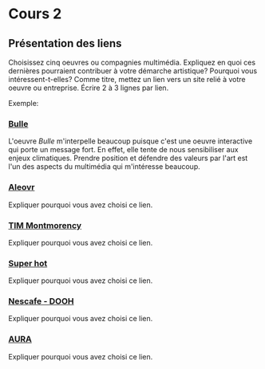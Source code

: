 # Cours 2
## Présentation des liens
Choisissez cinq oeuvres ou compagnies multimédia. Expliquez en quoi ces dernières pourraient contribuer à votre démarche artistique? Pourquoi vous intéressent-t-elles? Comme titre, mettez un lien vers un site relié à votre oeuvre ou entreprise. Écrire 2 à 3 lignes par lien.

Exemple: 
### [Bulle](https://www.onf.ca/interactif/bulle/) 
L'oeuvre *Bulle* m'interpelle beaucoup puisque c'est une oeuvre interactive qui porte un message fort. En effet, elle tente de nous sensibiliser aux enjeux climatiques. Prendre position et défendre des valeurs par l'art est l'un des aspects du multimédia qui m'intéresse beaucoup. 

### [Aleovr](https://aleovr.com/)
Expliquer pourquoi vous avez choisi ce lien. 

### [TIM Montmorency](https://timmontmorency.myportfolio.com/image)
Expliquer pourquoi vous avez choisi ce lien.

###  [Super hot](https://store.steampowered.com/app/322500/SUPERHOT/) 
Expliquer pourquoi vous avez choisi ce lien.  

### [Nescafe - DOOH](https://www.youtube.com/watch?v=d8BflpjcPe4)
Expliquer pourquoi vous avez choisi ce lien. 

### [AURA](https://www.aurabasiliquemontreal.com/fr/experience)
Expliquer pourquoi vous avez choisi ce lien. 

